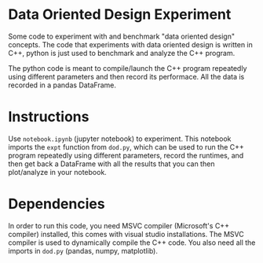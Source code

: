 # Data Oriented Design Experiment
Some code to experiment with and benchmark "data oriented design" concepts. The code that experiments with data oriented design is written in C++, python is just used to benchmark and analyze the C++ program.

The python code is meant to compile/launch the C++ program repeatedly using different parameters and then record its performace. All the data is recorded in a pandas DataFrame.

# Instructions
Use `notebook.ipynb` (jupyter notebook) to experiment. This notebook imports the `expt` function from `dod.py`, which can be used to run the C++ program repeatedly using different parameters, record the runtimes, and then get back a DataFrame with all the results that you can then plot/analyze in your notebook.

# Dependencies
In order to run this code, you need MSVC compiler (Microsoft's C++ compiler) installed, this comes with visual studio installations. The MSVC compiler is used to dynamically compile the C++ code. You also need all the imports in `dod.py` (pandas, numpy, matplotlib).
